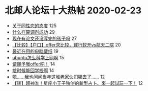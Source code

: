 # 北邮人论坛十大热帖 2020-02-23

- [关于同性恋的态度](https://bbs.byr.cn/article/Feeling/3139364) 125
- [什么样算调剂成功](https://bbs.byr.cn/article/AimGraduate/1181316) 29
- [现在有论文还没写完的孩子吗](https://bbs.byr.cn/article/Paper/37503) 27
- [【比较】【户口】offer求比较，建行软开vs航天二院](https://bbs.byr.cn/article/Job/1959881) 20
- [最近在用的电脑壁纸](https://bbs.byr.cn/article/Picture/3255148) 19
- [ubuntu怎么科学上网啊](https://bbs.byr.cn/article/Linux/159247) 15
- [请赐予我offer吧！](https://bbs.byr.cn/article/GoAbroad/368912) 14
- [啥时候能回学校啊](https://bbs.byr.cn/article/Talking/6184571) 14
- [嗯……我也问问当年这堆老家伙们哪去了……](https://bbs.byr.cn/article/Diablo/358111) 12
- [【转】超神准！星座小王子独创的新型占卜、來一起試玩一下！](https://bbs.byr.cn/article/Constellations/326533) 12


